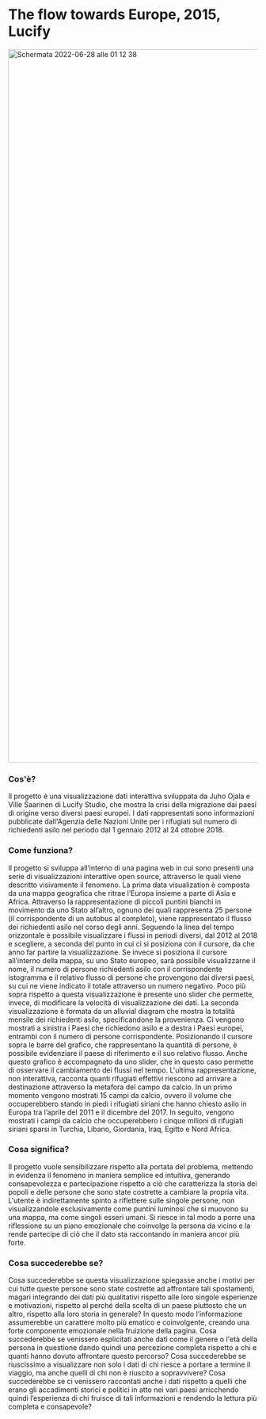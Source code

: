 # The flow towards Europe, 2015, Lucify

<img width="1440" alt="Schermata 2022-06-28 alle 01 12 38" src="https://user-images.githubusercontent.com/101414554/176054826-43f31623-6b01-4fcf-ba16-a9b3cd3eb5d7.png">

### Cos'è?
Il progetto è una visualizzazione dati interattiva sviluppata da Juho Ojala e Ville Saarinen di Lucify Studio, che mostra la crisi della migrazione dai paesi di origine verso diversi paesi europei. I dati rappresentati sono informazioni pubblicate dall'Agenzia delle Nazioni Unite per i rifugiati sul numero di richiedenti asilo nel periodo dal 1 gennaio 2012 al 24 ottobre 2018.

### Come funziona?
Il progetto si sviluppa all’interno di una pagina web in cui sono presenti una serie di visualizzazioni interattive open source, attraverso le quali viene descritto visivamente il fenomeno. 
La prima data visualization è composta da una mappa geografica che ritrae l’Europa insieme a parte di Asia e Africa. Attraverso la rappresentazione di piccoli puntini bianchi in movimento da uno Stato all’altro, ognuno dei quali rappresenta 25 persone (il corrispondente di un autobus al completo), viene rappresentato il flusso dei richiedenti asilo nel corso degli anni. Seguendo la linea del tempo orizzontale è possibile visualizzare i flussi in periodi diversi, dal 2012 al 2018 e scegliere, a seconda del punto in cui ci si posiziona con il cursore, da che anno far partire la visualizzazione. Se invece si posiziona il cursore all’interno della mappa, su uno Stato europeo, sarà possibile visualizzarne il nome, il numero di persone richiedenti asilo con il corrispondente istogramma e il relativo flusso di persone che provengono dai diversi paesi, su cui ne viene indicato il totale attraverso un numero negativo. Poco più sopra rispetto a questa visualizzazione è presente uno slider che permette, invece, di modificare la velocità di visualizzazione dei dati. La seconda visualizzazione è formata da un alluvial diagram che mostra la totalità mensile dei richiedenti asilo, specificandone la provenienza. Ci vengono mostrati a sinistra i Paesi che richiedono asilo e a destra i Paesi europei, entrambi con il numero di persone corrispondente. Posizionando il cursore sopra le barre del grafico, che rappresentano la quantità di persone, è possibile evidenziare il paese di riferimento e il suo relativo flusso. Anche questo grafico è accompagnato da uno slider, che in questo caso permette di osservare il cambiamento dei flussi nel tempo. L'ultima rappresentazione, non interattiva, racconta quanti rifugiati effettivi riescono ad arrivare a destinazione attraverso la metafora del campo da calcio. In un primo momento vengono mostrati 15 campi da calcio, ovvero il volume che occuperebbero stando in piedi i rifugiati siriani che hanno chiesto asilo in Europa tra l’aprile del 2011 e il dicembre del 2017. In seguito, vengono mostrati i campi da calcio che occuperebbero i cinque milioni di rifugiati siriani sparsi in Turchia, Libano, Giordania, Iraq, Egitto e Nord Africa.

### Cosa significa? 
Il progetto vuole sensibilizzare rispetto alla portata del problema, mettendo in evidenza il fenomeno in maniera semplice ed intuitiva, generando consapevolezza e partecipazione  rispetto a ciò che caratterizza la storia dei popoli e delle persone che sono state costrette a cambiare la propria vita. L'utente è indirettamente spinto a riflettere sulle singole persone, non visualizzandole esclusivamente come puntini luminosi che si muovono su una mappa, ma come singoli esseri umani. Si riesce in tal modo a porre una riflessione su un piano emozionale che coinvolge la persona da vicino e la rende partecipe di ciò che il dato sta raccontando in maniera ancor più forte.

### Cosa succederebbe se?
Cosa succederebbe se questa visualizzazione spiegasse anche i motivi per cui tutte queste persone sono state costrette ad affrontare tali spostamenti, magari integrando dei dati più qualitativi rispetto alle loro singole esperienze e motivazioni, rispetto al perché della scelta di un paese piuttosto che un altro, rispetto alla loro storia in generale? In questo modo l’informazione assumerebbe un carattere molto più ematico e coinvolgente, creando una forte componente emozionale nella fruizione della pagina. Cosa succederebbe se venissero esplicitati anche dati come il genere o l'età della persona in questione dando quindi una percezione completa rispetto a chi e quanti hanno dovuto affrontare questo percorso? Cosa succederebbe se riuscissimo a visualizzare non solo i dati di chi riesce a portare a termine il viaggio, ma anche quelli di chi non è riuscito a sopravvivere? Cosa succederebbe se ci venissero raccontati anche i dati rispetto a quelli che erano gli accadimenti storici e politici in atto nei vari paesi arricchendo quindi l’esperienza di chi fruisce di tali informazioni e rendendo la lettura più completa e consapevole?

